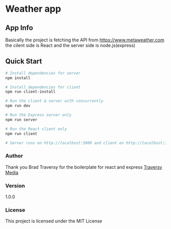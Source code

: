 # Weather app 

## App Info
Basically the project is fetching the API from https://www.metaweather.com the cilent side is React and the server side is node.js(express)

## Quick Start

``` bash
# Install dependencies for server
npm install

# Install dependencies for client
npm run client-install

# Run the client & server with concurrently
npm run dev

# Run the Express server only
npm run server

# Run the React client only
npm run client

# Server runs on http://localhost:5000 and client on http://localhost:3000
```


### Author

Thank you Brad Traversy for the boilerplate for react and express
[Traversy Media](http://www.traversymedia.com)

### Version

1.0.0

### License

This project is licensed under the MIT License
